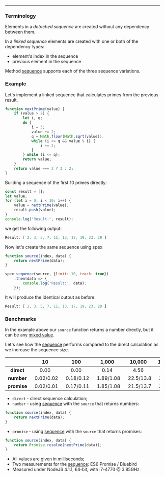 ---

### Terminology

Elements in a *detached sequence* are created without any dependency between them.

In a *linked sequence* elements are created with one or both of the dependency types:
  
* element's index in the sequence
* previous element in the sequence

Method [sequence] supports each of the three sequence variations.

### Example

Let's implement a linked sequence that calculates primes from the previous result.

```js
function nextPrime(value) {
    if (value > 2) {
        let i, q;
        do {
            i = 3;
            value += 2;
            q = Math.floor(Math.sqrt(value));
            while (i <= q && value % i) {
                i += 2;
            }
        } while (i <= q);
        return value;
    }
    return value === 2 ? 3 : 2;
}
```

Building a sequence of the first 10 primes directly:

```js
const result = [];
let value;
for (let i = 0; i < 10; i++) {
    value = nextPrime(value);
    result.push(value);
}
console.log('Result:', result);
```

we get the following output:

```js
Result: [ 2, 3, 5, 7, 11, 13, 17, 19, 23, 29 ]
```

Now let's create the same sequence using spex:

```js
function source(index, data) {
    return nextPrime(data);
}

spex.sequence(source, {limit: 10, track: true})
    .then(data => {
        console.log('Result:', data);
    });
```

It will produce the identical output as before:

```js
Result: [ 2, 3, 5, 7, 11, 13, 17, 19, 23, 29 ]
```

### Benchmarks

In the example above our `source` function returns a number directly, but it can be any [mixed value].

Let's see how the [sequence] performs compared to the direct calculation as we increase the sequence size.

|          |10	      |100     |1,000     |10,000    |100,000	|1,000,000
|:--------:|:--------:|:-------:|:-------:|:--------:|:--------:|:------:|
|**direct**	   |0.00	|0.00	|0.14	|4.56	|143	|4,650
|**number**	   |&nbsp;&nbsp;0.02/0.02 |&nbsp;&nbsp;0.18/0.12|&nbsp;&nbsp;1.89/1.08|&nbsp;&nbsp;22.5/13.8|&nbsp;&nbsp;306/227|&nbsp;&nbsp;5,985/5,192
|**promise**   |&nbsp;&nbsp;0.02/0.01|&nbsp;&nbsp;0.17/0.11	|&nbsp;&nbsp;1.85/1.08|&nbsp;&nbsp;21.5/13.7|&nbsp;&nbsp;306/228|&nbsp;&nbsp;5,990/5,172

* `direct` - direct sequence calculation;
* `number` - using [sequence] with the `source` that returns numbers:

```js
function source(index, data) {
    return nextPrime(data);
}
```

* `promise` - using [sequence] with the `source` that returns promises:

```js
function source(index, data) {
    return Promise.resolve(nextPrime(data));
}
```
* All values are given in milliseconds;
* Two measurements for the [sequence]: ES6 Promise / Bluebird
* Measured under NodeJS 4.1.1, 64-bit, with i7-4770 @ 3.85GHz

[mixed value]:http://vitaly-t.github.io/spex/tutorial-mixed.html
[sequence]:http://vitaly-t.github.io/spex/global.html#sequence
[Bluebird]:https://github.com/petkaantonov/bluebird

